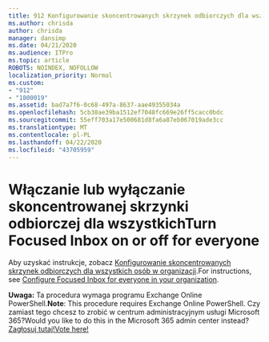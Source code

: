 ```yaml
---
title: 912 Konfigurowanie skoncentrowanych skrzynek odbiorczych dla wszystkich osób w organizacji
ms.author: chrisda
author: chrisda
manager: dansimp
ms.date: 04/21/2020
ms.audience: ITPro
ms.topic: article
ROBOTS: NOINDEX, NOFOLLOW
localization_priority: Normal
ms.custom:
- "912"
- "1800019"
ms.assetid: bad7a7f6-0c68-497a-8637-aae49355034a
ms.openlocfilehash: 5cb38ae39ba1512ef7048fc669e26ff5cacc0bdc
ms.sourcegitcommit: 55eff703a17e500681d8fa6a87eb067019ade3cc
ms.translationtype: MT
ms.contentlocale: pl-PL
ms.lasthandoff: 04/22/2020
ms.locfileid: "43705959"
---
```

# <a name="turn-focused-inbox-on-or-off-for-everyone"></a><span data-ttu-id="3ab40-102">Włączanie lub wyłączanie skoncentrowanej skrzynki odbiorczej dla wszystkich</span><span class="sxs-lookup"><span data-stu-id="3ab40-102">Turn Focused Inbox on or off for everyone</span></span>

<span data-ttu-id="3ab40-103">Aby uzyskać instrukcje, zobacz [Konfigurowanie skoncentrowanych skrzynek odbiorczych dla wszystkich osób w organizacji](https://docs.microsoft.com/office365/admin/setup/configure-focused-inbox).</span><span class="sxs-lookup"><span data-stu-id="3ab40-103">For instructions, see [Configure Focused Inbox for everyone in your organization](https://docs.microsoft.com/office365/admin/setup/configure-focused-inbox).</span></span>

<span data-ttu-id="3ab40-104">**Uwaga:** Ta procedura wymaga programu Exchange Online PowerShell.</span><span class="sxs-lookup"><span data-stu-id="3ab40-104">**Note**: This procedure requires Exchange Online PowerShell.</span></span> <span data-ttu-id="3ab40-105">Czy zamiast tego chcesz to zrobić w centrum administracyjnym usługi Microsoft 365?</span><span class="sxs-lookup"><span data-stu-id="3ab40-105">Would you like to do this in the Microsoft 365 admin center instead?</span></span> [<span data-ttu-id="3ab40-106">Zagłosuj tutaj!</span><span class="sxs-lookup"><span data-stu-id="3ab40-106">Vote here!</span></span>](https://go.microsoft.com/fwlink/p/?linkid=862489)
